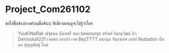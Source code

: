 # Project_Com261102 
ขอใส่ชื่อข้างล่างพร้อมชื่อAcc ทีเดี่ยวตอนดูจะได้รู้ว่าใคร






>YuuKiNaRak ณัฐชนน นันทศรี ซอล
>bewzunjo ศรัณย์ กิมานุวัฒน์ บิว
>Denisska1231 เจตพล กอบกำ เจต
>BezTTTT ธนกฤต จันลาเศษ เบสท์
>Nuttadon นัทดล ปุญญพันธุ์ ใหม่
